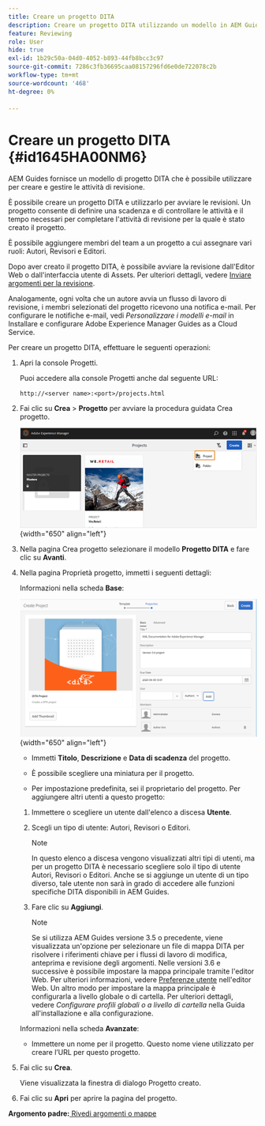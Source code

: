 ```yaml
---
title: Creare un progetto DITA
description: Creare un progetto DITA utilizzando un modello in AEM Guides. Scopri come utilizzare un progetto DITA per avviare le recensioni.
feature: Reviewing
role: User
hide: true
exl-id: 1b29c50a-04d0-4052-b893-44fb8bcc3c97
source-git-commit: 7286c3fb36695caa08157296fd6e0de722078c2b
workflow-type: tm+mt
source-wordcount: '468'
ht-degree: 0%

---
```


# Creare un progetto DITA {#id1645HA00NM6}

AEM Guides fornisce un modello di progetto DITA che è possibile utilizzare per creare e gestire le attività di revisione.

È possibile creare un progetto DITA e utilizzarlo per avviare le revisioni. Un progetto consente di definire una scadenza e di controllare le attività e il tempo necessari per completare l&#39;attività di revisione per la quale è stato creato il progetto.

È possibile aggiungere membri del team a un progetto a cui assegnare vari ruoli: Autori, Revisori e Editori.

Dopo aver creato il progetto DITA, è possibile avviare la revisione dall&#39;Editor Web o dall&#39;interfaccia utente di Assets. Per ulteriori dettagli, vedere [Inviare argomenti per la revisione](review-send-topics-for-review.md#).

Analogamente, ogni volta che un autore avvia un flusso di lavoro di revisione, i membri selezionati del progetto ricevono una notifica e-mail. Per configurare le notifiche e-mail, vedi *Personalizzare i modelli e-mail* in Installare e configurare Adobe Experience Manager Guides as a Cloud Service.

Per creare un progetto DITA, effettuare le seguenti operazioni:

1. Apri la console Progetti.

   Puoi accedere alla console Progetti anche dal seguente URL:

   ```http
   http://<server name>:<port>/projects.html
   ```

1. Fai clic su **Crea** \> **Progetto** per avviare la procedura guidata Crea progetto.

   ![](images/project-console-63.png){width="650" align="left"}

1. Nella pagina Crea progetto selezionare il modello **Progetto DITA** e fare clic su **Avanti**.

1. Nella pagina Proprietà progetto, immetti i seguenti dettagli:

   Informazioni nella scheda **Base**:

   ![](images/create-project.png){width="650" align="left"}

   - Immetti **Titolo**, **Descrizione** e **Data di scadenza** del progetto.

   - È possibile scegliere una miniatura per il progetto.

   - Per impostazione predefinita, sei il proprietario del progetto. Per aggiungere altri utenti a questo progetto:

   1. Immettere o scegliere un utente dall&#39;elenco a discesa **Utente**.

   1. Scegli un tipo di utente: Autori, Revisori o Editori.

      >[!NOTE]
      >
      >In questo elenco a discesa vengono visualizzati altri tipi di utenti, ma per un progetto DITA è necessario scegliere solo il tipo di utente Autori, Revisori o Editori. Anche se si aggiunge un utente di un tipo diverso, tale utente non sarà in grado di accedere alle funzioni specifiche DITA disponibili in AEM Guides.

   1. Fare clic su **Aggiungi**.

      >[!NOTE]
      >
      >Se si utilizza AEM Guides versione 3.5 o precedente, viene visualizzata un&#39;opzione per selezionare un file di mappa DITA per risolvere i riferimenti chiave per i flussi di lavoro di modifica, anteprima e revisione degli argomenti. Nelle versioni 3.6 e successive è possibile impostare la mappa principale tramite l&#39;editor Web. Per ulteriori informazioni, vedere [Preferenze utente](web-editor-features.md#id2087G0P40SB) nell&#39;editor Web. Un altro modo per impostare la mappa principale è configurarla a livello globale o di cartella. Per ulteriori dettagli, vedere *Configurare profili globali o a livello di cartella* nella Guida all&#39;installazione e alla configurazione.

   Informazioni nella scheda **Avanzate**:

   - Immettere un nome per il progetto. Questo nome viene utilizzato per creare l’URL per questo progetto.

1. Fai clic su **Crea**.

   Viene visualizzata la finestra di dialogo Progetto creato.

1. Fai clic su **Apri** per aprire la pagina del progetto.


**Argomento padre:**&#x200B;[&#x200B; Rivedi argomenti o mappe](review.md)
